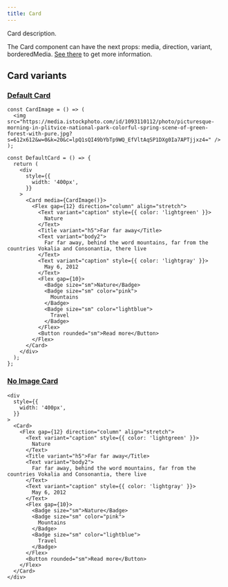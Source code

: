 ```yaml
---
title: Card
---
```


Card description.

The Card component can have the next props: media, direction, variant, borderedMedia. [See there](/storybook/?path=/docs/core-card--docs) to get more information.

## Card variants

### [Default Card](/storybook/?path=/story/core-card--default-card)

```tsx
const CardImage = () => (
  <img src="https://media.istockphoto.com/id/1093110112/photo/picturesque-morning-in-plitvice-national-park-colorful-spring-scene-of-green-forest-with-pure.jpg?s=612x612&w=0&k=20&c=lpQ1sQI49bYbTp9WQ_EfVltAqSP1DXg0Ia7APTjjxz4=" />
);

const DefaultCard = () => {
  return (
    <div
      style={{
        width: '400px',
      }}
    >
      <Card media={CardImage()}>
        <Flex gap={12} direction="column" align="stretch">
          <Text variant="caption" style={{ color: 'lightgreen' }}>
            Nature
          </Text>
          <Title variant="h5">Far far away</Title>
          <Text variant="body2">
            Far far away, behind the word mountains, far from the countries Vokalia and Consonantia, there live
          </Text>
          <Text variant="caption" style={{ color: 'lightgray' }}>
            May 6, 2012
          </Text>
          <Flex gap={10}>
            <Badge size="sm">Nature</Badge>
            <Badge size="sm" color="pink">
              Mountains
            </Badge>
            <Badge size="sm" color="lightblue">
              Travel
            </Badge>
          </Flex>
          <Button rounded="sm">Read more</Button>
        </Flex>
      </Card>
    </div>
  );
};
```

### [No Image Card](/storybook/?path=/story/core-card--no-image-card)

```tsx
<div
  style={{
    width: '400px',
  }}
>
  <Card>
    <Flex gap={12} direction="column" align="stretch">
      <Text variant="caption" style={{ color: 'lightgreen' }}>
        Nature
      </Text>
      <Title variant="h5">Far far away</Title>
      <Text variant="body2">
        Far far away, behind the word mountains, far from the countries Vokalia and Consonantia, there live
      </Text>
      <Text variant="caption" style={{ color: 'lightgray' }}>
        May 6, 2012
      </Text>
      <Flex gap={10}>
        <Badge size="sm">Nature</Badge>
        <Badge size="sm" color="pink">
          Mountains
        </Badge>
        <Badge size="sm" color="lightblue">
          Travel
        </Badge>
      </Flex>
      <Button rounded="sm">Read more</Button>
    </Flex>
  </Card>
</div>
```
